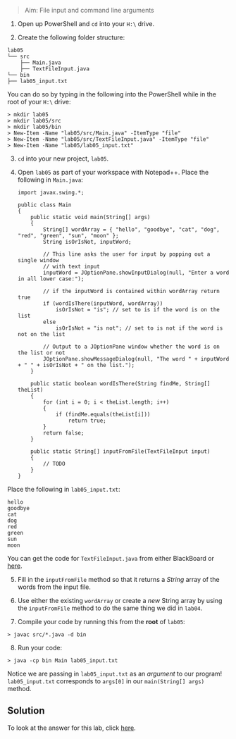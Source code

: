 > Aim: File input and command line arguments

1. Open up PowerShell and `cd` into your `H:\` drive.

2. Create the following folder structure:
```
lab05
└── src
    ├── Main.java
    ├── TextFileInput.java
└── bin
├── lab05_input.txt
```
You can do so by typing in the following into the PowerShell while in the root of your `H:\` drive:
```
> mkdir lab05
> mkdir lab05/src
> mkdir lab05/bin
> New-Item -Name "lab05/src/Main.java" -ItemType "file"
> New-Item -Name "lab05/src/TextFileInput.java" -ItemType "file"
> New-Item -Name "lab05/lab05_input.txt"
```
 
3. `cd` into your new project, `lab05`.

4. Open `lab05` as part of your workspace with Notepad++. Place the following in `Main.java`:

    ```
    import javax.swing.*;

    public class Main 
    {
        public static void main(String[] args) 
        {
            String[] wordArray = { "hello", "goodbye", "cat", "dog", "red", "green", "sun", "moon" };
            String isOrIsNot, inputWord;

            // This line asks the user for input by popping out a single window
            // with text input
            inputWord = JOptionPane.showInputDialog(null, "Enter a word in all lower case:");

            // if the inputWord is contained within wordArray return true
            if (wordIsThere(inputWord, wordArray)) 
                isOrIsNot = "is"; // set to is if the word is on the list
            else
                isOrIsNot = "is not"; // set to is not if the word is not on the list

            // Output to a JOptionPane window whether the word is on the list or not
            JOptionPane.showMessageDialog(null, "The word " + inputWord + " " + isOrIsNot + " on the list.");
        }

        public static boolean wordIsThere(String findMe, String[] theList) 
        {
            for (int i = 0; i < theList.length; i++)
            {
                if (findMe.equals(theList[i]))
                    return true;
            }
            return false;
        }

        public static String[] inputFromFile(TextFileInput input)
        {
            // TODO
        } 
    }
    ```
Place the following in `lab05_input.txt`:
```
hello
goodbye
cat
dog
red
green
sun
moon
```
You can get the code for `TextFileInput.java` from either BlackBoard or <a href="/Misc/TextFileInput.java" target="_blank">here</a>.

5. Fill in the `inputFromFile` method so that it returns a *String* array of the words from the input file.

6. Use either the existing `wordArray` or create a *new* String array by using the `inputFromFile` method to do the same thing we did in `lab04`.

7. Compile your code by running this from the **root** of `lab05`:
```
> javac src/*.java -d bin
```

8. Run your code:
```
> java -cp bin Main lab05_input.txt
```
Notice we are passing in `lab05_input.txt` as an *argument* to our program! `lab05_input.txt` corresponds to `args[0]` in our `main(String[] args)` method.

## Solution
To look at the answer for this lab, click <a href="/Misc/Solutions/Main05.java" target="_blank">here</a>.